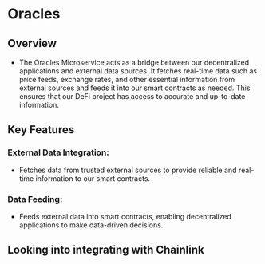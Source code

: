 # Oracles

## Overview
* The Oracles Microservice acts as a bridge between our decentralized applications and external data sources. It fetches real-time data such as price feeds, exchange rates, and other essential information from external sources and feeds it into our smart contracts as needed. This ensures that our DeFi project has access to accurate and up-to-date information.

## Key Features

### External Data Integration: 
* Fetches data from trusted external sources to provide reliable and real-time information to our smart contracts.

### Data Feeding: 
* Feeds external data into smart contracts, enabling decentralized applications to make data-driven decisions.

## Looking into integrating with Chainlink